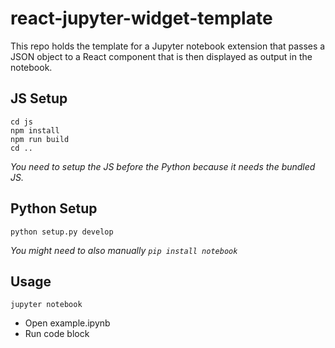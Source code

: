 # react-jupyter-widget-template

This repo holds the template for a Jupyter notebook extension that passes a JSON object to a React component that is then displayed as output in the notebook.

## JS Setup
```
cd js
npm install
npm run build
cd ..
```

*You need to setup the JS before the Python because it needs the bundled JS.*
## Python Setup
```
python setup.py develop
```
_You might need to also manually `pip install notebook`_

## Usage
```
jupyter notebook
```
- Open example.ipynb
- Run code block
